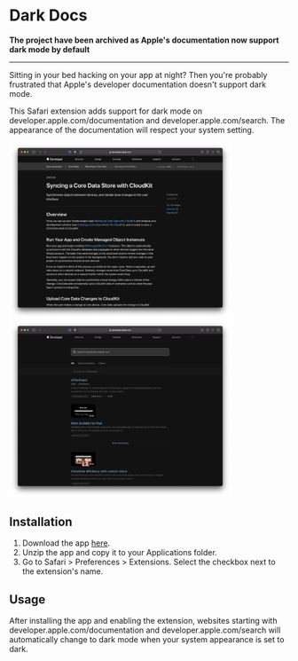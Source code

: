 # Dark Docs

**The project have been archived as Apple's documentation now support dark mode by default**

----

Sitting in your bed hacking on your app at night? Then you're probably frustrated that Apple's developer documentation doesn't support dark mode.

This Safari extension adds support for dark mode on developer.apple.com/documentation and developer.apple.com/search. The appearance of the documentation will respect your system setting.

<img width="400" src="https://raw.githubusercontent.com/simonbs/darkdocs/master/screenshot-docs.png" /> <img width="400" src="https://raw.githubusercontent.com/simonbs/darkdocs/master/screenshot-search.png" />

## Installation

1. Download the app [here](https://github.com/simonbs/darkdocs/releases).
2. Unzip the app and copy it to your Applications folder.
3. Go to Safari > Preferences > Extensions. Select the checkbox next to the extension's name.

## Usage

After installing the app and enabling the extension, websites starting with developer.apple.com/documentation and developer.apple.com/search will automatically change to dark mode when your system appearance is set to dark.
